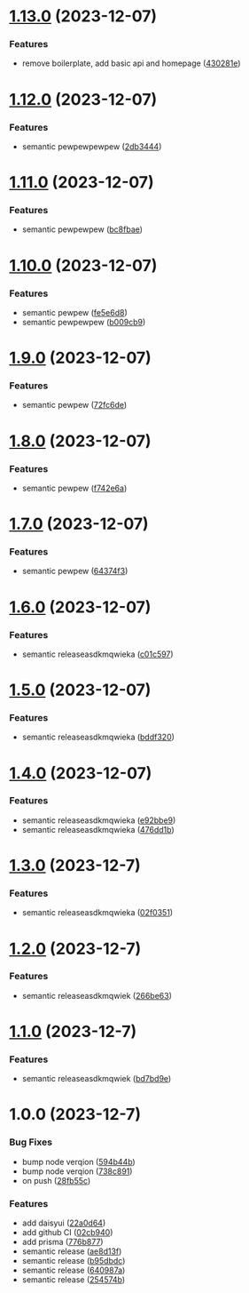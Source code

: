 # [1.13.0](https://github.com/5-2-5-equipe-2/nuit-info-2023/compare/v1.12.0...v1.13.0) (2023-12-07)


### Features

* remove boilerplate, add basic api and homepage ([430281e](https://github.com/5-2-5-equipe-2/nuit-info-2023/commit/430281ecd963b061b093f3a2f23db8c6332bf4de))

# [1.12.0](https://github.com/5-2-5-equipe-2/nuit-info-2023/compare/v1.11.0...v1.12.0) (2023-12-07)


### Features

* semantic pewpewpewpew ([2db3444](https://github.com/5-2-5-equipe-2/nuit-info-2023/commit/2db3444a11d1674d7df54c7b3352ed310b3d79a7))

# [1.11.0](https://github.com/5-2-5-equipe-2/nuit-info-2023/compare/v1.10.0...v1.11.0) (2023-12-07)


### Features

* semantic pewpewpew ([bc8fbae](https://github.com/5-2-5-equipe-2/nuit-info-2023/commit/bc8fbae81cc1809d4cb8bd1f34b913834611af3c))

# [1.10.0](https://github.com/5-2-5-equipe-2/nuit-info-2023/compare/v1.9.0...v1.10.0) (2023-12-07)


### Features

* semantic pewpew ([fe5e6d8](https://github.com/5-2-5-equipe-2/nuit-info-2023/commit/fe5e6d8c1f47578e37ac40fa89e31aea1733dd2d))
* semantic pewpewpew ([b009cb9](https://github.com/5-2-5-equipe-2/nuit-info-2023/commit/b009cb9315777a87d801c57d054966d4d171b7cb))

# [1.9.0](https://github.com/5-2-5-equipe-2/nuit-info-2023/compare/v1.8.0...v1.9.0) (2023-12-07)


### Features

* semantic pewpew ([72fc6de](https://github.com/5-2-5-equipe-2/nuit-info-2023/commit/72fc6de24535b3fbf15dd962a702a4054eb1859a))

# [1.8.0](https://github.com/5-2-5-equipe-2/nuit-info-2023/compare/v1.7.0...v1.8.0) (2023-12-07)


### Features

* semantic pewpew ([f742e6a](https://github.com/5-2-5-equipe-2/nuit-info-2023/commit/f742e6a7bec74fb8b149b65f0f4c933d9cfb512a))

# [1.7.0](https://github.com/5-2-5-equipe-2/nuit-info-2023/compare/v1.6.0...v1.7.0) (2023-12-07)


### Features

* semantic pewpew ([64374f3](https://github.com/5-2-5-equipe-2/nuit-info-2023/commit/64374f3ba1bbc8d6352383d242141507f722799a))

# [1.6.0](https://github.com/5-2-5-equipe-2/nuit-info-2023/compare/v1.5.0...v1.6.0) (2023-12-07)


### Features

* semantic releaseasdkmqwieka ([c01c597](https://github.com/5-2-5-equipe-2/nuit-info-2023/commit/c01c5977d997586c7ebadf59d25d34d038753c65))

# [1.5.0](https://github.com/5-2-5-equipe-2/nuit-info-2023/compare/v1.4.0...v1.5.0) (2023-12-07)


### Features

* semantic releaseasdkmqwieka ([bddf320](https://github.com/5-2-5-equipe-2/nuit-info-2023/commit/bddf3200b03053d3651c64f48bfaf84a45dfcc8f))

# [1.4.0](https://github.com/5-2-5-equipe-2/nuit-info-2023/compare/v1.3.0...v1.4.0) (2023-12-07)


### Features

* semantic releaseasdkmqwieka ([e92bbe9](https://github.com/5-2-5-equipe-2/nuit-info-2023/commit/e92bbe90600f5701e9c134fa23b150cc46758d7e))
* semantic releaseasdkmqwieka ([476dd1b](https://github.com/5-2-5-equipe-2/nuit-info-2023/commit/476dd1b6e87ac174b34b0cdf01de202b32c8eb6a))

# [1.3.0](https://github.com/5-2-5-equipe-2/nuit-info-2023/compare/v1.2.0...v1.3.0) (2023-12-7)


### Features

* semantic releaseasdkmqwieka ([02f0351](https://github.com/5-2-5-equipe-2/nuit-info-2023/commit/02f0351315ea38f82e8033851d4cd409325331ae))

# [1.2.0](https://github.com/5-2-5-equipe-2/nuit-info-2023/compare/v1.1.0...v1.2.0) (2023-12-7)


### Features

* semantic releaseasdkmqwiek ([266be63](https://github.com/5-2-5-equipe-2/nuit-info-2023/commit/266be63f9c6fbea1b5fc63c8e2cca4484fa4bebe))

# [1.1.0](https://github.com/5-2-5-equipe-2/nuit-info-2023/compare/v1.0.0...v1.1.0) (2023-12-7)


### Features

* semantic releaseasdkmqwiek ([bd7bd9e](https://github.com/5-2-5-equipe-2/nuit-info-2023/commit/bd7bd9eb982d4d70ae8f913dc485721fa704e2b6))

# 1.0.0 (2023-12-7)


### Bug Fixes

* bump node verqion ([594b44b](https://github.com/5-2-5-equipe-2/nuit-info-2023/commit/594b44b4dd7b3c1069e34da41ddab0f429f313e6))
* bump node verqion ([738c891](https://github.com/5-2-5-equipe-2/nuit-info-2023/commit/738c8915824ca44e32d07be3a7dd4bfaedce6272))
* on push ([28fb55c](https://github.com/5-2-5-equipe-2/nuit-info-2023/commit/28fb55c44d9d6f451a615444520a90ac6be4a06c))


### Features

* add daisyui ([22a0d64](https://github.com/5-2-5-equipe-2/nuit-info-2023/commit/22a0d64cdff68e02bfd9b4b42bf414e4f6b930ae))
* add github CI ([02cb940](https://github.com/5-2-5-equipe-2/nuit-info-2023/commit/02cb940594226d30b195ae904f6aa688cc92fb0c))
* add prisma ([776b877](https://github.com/5-2-5-equipe-2/nuit-info-2023/commit/776b87752c11db391c990b12985af250beadf247))
* semantic release ([ae8d13f](https://github.com/5-2-5-equipe-2/nuit-info-2023/commit/ae8d13fbbfe9d2d5303928ab1827bbd4119356e1))
* semantic release ([b95dbdc](https://github.com/5-2-5-equipe-2/nuit-info-2023/commit/b95dbdcdf2c4ebdac9f156bd2fb24a46cdb6df38))
* semantic release ([640987a](https://github.com/5-2-5-equipe-2/nuit-info-2023/commit/640987a26e7a249e11e319476de15a0b85553f4c))
* semantic release ([254574b](https://github.com/5-2-5-equipe-2/nuit-info-2023/commit/254574b2660673ed8b4ddfa78abe3a5ea82b7b26))
